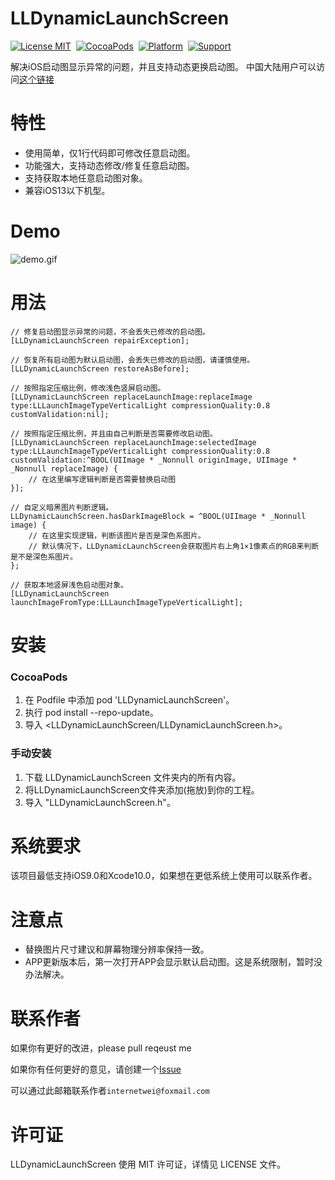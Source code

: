 LLDynamicLaunchScreen
==============
[![License MIT](https://img.shields.io/badge/license-MIT-green.svg?style=flat)](https://github.com/internetWei/llDark/blob/master/LICENSE)&nbsp; [![CocoaPods](https://img.shields.io/badge/pod-0.1.3-blue)](http://cocoapods.org/pods/LLDark)&nbsp; [![Platform](https://img.shields.io/badge/platform-ios-lightgrey)](https://www.apple.com/nl/ios)&nbsp; [![Support](https://img.shields.io/badge/support-iOS%209%2B-blue)](https://www.apple.com/nl/ios)

解决iOS启动图显示异常的问题，并且支持动态更换启动图。
中国大陆用户可以访问[这个链接](https://gitee.com/internetWei/lldynamic-launch-screen)

特性
==============
- 使用简单，仅1行代码即可修改任意启动图。
- 功能强大，支持动态修改/修复任意启动图。
- 支持获取本地任意启动图对象。
- 兼容iOS13以下机型。

Demo
==============
![demo.gif](https://gitee.com/internetWei/lldynamic-launch-screen/raw/master/Demo/Resources/demo.gif)

用法
==============
```objc
// 修复启动图显示异常的问题，不会丢失已修改的启动图。
[LLDynamicLaunchScreen repairException];

// 恢复所有启动图为默认启动图，会丢失已修改的启动图，请谨慎使用。
[LLDynamicLaunchScreen restoreAsBefore];

// 按照指定压缩比例，修改浅色竖屏启动图。
[LLDynamicLaunchScreen replaceLaunchImage:replaceImage type:LLLaunchImageTypeVerticalLight compressionQuality:0.8 customValidation:nil];

// 按照指定压缩比例，并且由自己判断是否需要修改启动图。
[LLDynamicLaunchScreen replaceLaunchImage:selectedImage type:LLLaunchImageTypeVerticalLight compressionQuality:0.8 customValidation:^BOOL(UIImage * _Nonnull originImage, UIImage * _Nonnull replaceImage) {
    // 在这里编写逻辑判断是否需要替换启动图
}];

// 自定义暗黑图片判断逻辑。
LLDynamicLaunchScreen.hasDarkImageBlock = ^BOOL(UIImage * _Nonnull image) {
    // 在这里实现逻辑，判断该图片是否是深色系图片。
    // 默认情况下，LLDynamicLaunchScreen会获取图片右上角1×1像素点的RGB来判断是不是深色系图片。
};

// 获取本地竖屏浅色启动图对象。
[LLDynamicLaunchScreen launchImageFromType:LLLaunchImageTypeVerticalLight];
```

安装
==============
### CocoaPods
1. 在 Podfile 中添加 pod 'LLDynamicLaunchScreen'。
2. 执行 pod install --repo-update。
3. 导入 <LLDynamicLaunchScreen/LLDynamicLaunchScreen.h>。

### 手动安装
1. 下载 LLDynamicLaunchScreen 文件夹内的所有内容。
2. 将LLDynamicLaunchScreen文件夹添加(拖放)到你的工程。
3. 导入 "LLDynamicLaunchScreen.h"。

系统要求
==============
该项目最低支持iOS9.0和Xcode10.0，如果想在更低系统上使用可以联系作者。

注意点
==============
* 替换图片尺寸建议和屏幕物理分辨率保持一致。
* APP更新版本后，第一次打开APP会显示默认启动图。这是系统限制，暂时没办法解决。

联系作者
==============
如果你有更好的改进，please pull reqeust me

如果你有任何更好的意见，请创建一个[Issue](https://github.com/internetWei/LLDynamicLaunchScreen/issues)

可以通过此邮箱联系作者`internetwei@foxmail.com`

许可证
==============
LLDynamicLaunchScreen 使用 MIT 许可证，详情见 LICENSE 文件。
